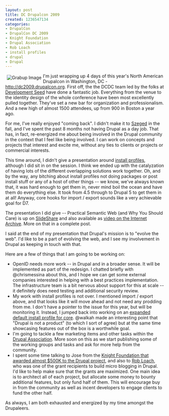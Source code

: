 ```yaml
--- 
layout: post
title: DC Drupalcon 2009
created: 1236547134
categories: 
- DrupalCon
- DrupalCon DC 2009
- Knight Foundation
- Drupal Association
- Rob Loach
- install profiles
- drupal
- Drupal
---
```

<a href="http://dc2009.drupalcon.org"><img src="http://www.grabup.com/uploads/f173edbbd307876cfbbc878c0eddada8.png" alt="Grabup Image" align="left" hspace="5" vspace="5" /></a><p>I'm just wrapping up 4 days of this year's North American Drupalcon in Washington, DC - http://dc2009.drupalcon.org. First off, the the DCDC team led by the folks at <a href="http://developmentseed.org">Development Seed</a> have done a fantastic job. Everything from the venue to the identity design of the whole conference have been most excellently pulled together. They've set a new bar for organization and professionalism. And a new high of almost 1500 attendees, up from 900 in Boston a year ago.</p>

<p>For me, I've really enjoyed &quot;coming back&quot;. I didn't make it to <a href="http://szeged2008.drupalcon.org/">Szeged</a> in the fall, and I've spent the past 8 months not having Drupal as a day job. That has, in fact, re-energized me about being involved in the Drupal community in the context that I feel like being involved. I&nbsp;can work on concepts and projects that interest and excite me, without any ties to clients or projects or commercial interests.</p>

<p>This time around, I didn't give a presentation around <a href="http://drupal.org/project/installation+profiles">install profiles</a>, although I did sit in on the session. I think we ended up with the catalyzation of having lots of the different overlapping solutions work together. Oh, and by the way, any bitching about install profiles not doing packages or post install stuff or any of a host of other things -- we know, we've always known that, it was hard enough to get them in, never mind boil the ocean and have them do everything else. It took from 4.5 through to Drupal 5 to get them in at all! Anyway, core hooks for import / export sounds like a very achievable goal for D7.</p>

<p>The presentation I did give -- Practical Semantic Web (and Why You Should Care) is up on <a href="http://www.slideshare.net/bmann/practical-semantic-web-and-why-you-should-care-drupalcon-dc-2009">SlideShare</a> and also available as <a href="http://www.archive.org/details/DrupalconDc2009-PracticalSemanticWebAndWhyYouShouldCare">video on the Internet Archive</a>. More on that in a complete post.</p>

<p>I said at the end of my presentation that Drupal's mission is to "evolve the web". I'd like to be a part of evolving the web, and I see my involvement in Drupal as keeping in touch with that.</p>
<!--break-->
<p>Here are a few of things that I am going to be working on:</p>

<ul>
<li>OpenID needs more work -- in Drupal and in a broader sense. It will be implemented as part of the redesign. I chatted briefly with @chrismessina about this, and I hope we can get some external companies interested in helping with a best practices implementation. The infrastructure team is a bit nervous about support for this at scale -- it definitely does need testing and additional security review.</li>

<li>My work with install profiles is not over. I mentioned import / export above, and that looks like it will move ahead and not need any prodding from me. I don't have a pointer to the issue for this year, but will be monitoring it. Instead, I jumped back into working on an <a href="http://groups.drupal.org/node/19812">expanded default install profile for core</a>. @walkah made an interesting point that "Drupal is not a product" (to which I sort of agree) but at the same time showcasing features out of the box is a worthwhile goal.</li>

<li>I'm going to tackle a few marketing items and other tasks within the <a href="http://association.drupal.org">Drupal Association</a>. More soon on this as we start publishing some of the working groups and tasks and ask for more help from the community.</li>

<li>I spent some time talking to Jose from the <a href="http://drupal.org/node/393554">Knight Foundation that awarded almost $500K to the Drupal project</a>, and also to <a href="http://robloach.net/">Rob Loach</a>, who was one of the grant recipients to build micro blogging in Drupal. I'd like to help make sure that the grants are maximized. One main idea is to architect all of each project, but allocate some money to bounty additional features, but only fund half of them. This will encourage buy in from the community as well as incent developers to engage clients to fund the other half.</li>
</ul>

<p>As always, I am both exhausted and energized by my time amongst the Drupaleers.</p>
